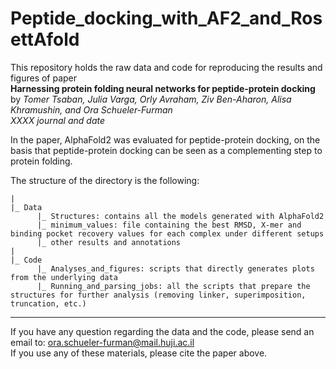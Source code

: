 # Peptide_docking_with_AF2_and_RosettAfold  
This repository holds the raw data and code for reproducing the results and figures of paper  
**Harnessing protein folding neural networks for peptide-protein docking**  
by *Tomer Tsaban, Julia Varga, Orly Avraham, Ziv Ben-Aharon, Alisa Khramushin, and Ora Schueler-Furman*  
*XXXX journal and date*  

In the paper, AlphaFold2 was 
evaluated for peptide-protein docking, on the basis that peptide-protein docking can be seen as a complementing step to protein folding.   

The structure of the directory is the following:   

```  
|
|_ Data  
      |_ Structures: contains all the models generated with AlphaFold2  
      |_ minimum_values: file containing the best RMSD, X-mer and binding pocket recovery values for each complex under different setups  
      |_ other results and annotations 
|    
|_ Code  
      |_ Analyses_and_figures: scripts that directly generates plots from the underlying data  
      |_ Running_and_parsing_jobs: all the scripts that prepare the structures for further analysis (removing linker, superimposition, truncation, etc.)  
```  
___________  
If you have any question regarding the data and the code, please send an email to: ora.schueler-furman@mail.huji.ac.il  
If you use any of these materials, please cite the paper above.
 
